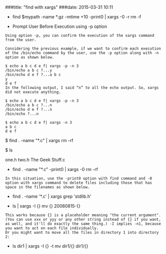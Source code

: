 
###title: "find with xargs"
###date: 2015-03-31 10:11




- find $mypath -name *.gz -mtime +10 -print0 | xargs -0 -r rm -f


- Prompt User Before Execution using -p option

```
Using option -p, you can confirm the execution of the xargs command from the user.

Considering the previous example, if we want to confirm each execution of the /bin/echo command by the user, use the -p option along with -n option as shown below.

$ echo a b c d e f| xargs -p -n 3
/bin/echo a b c ?...y
/bin/echo d e f ?...a b c
y
d e f
In the following output, I said “n” to all the echo output. So, xargs did not execute anything.

$ echo a b c d e f| xargs -p -n 3
/bin/echo a b c ?...n
/bin/echo d e f ?...n
/bin/echo ?...n
``` 

```
$ echo a b c d e f| xargs -n 3
a b c
d e f
```

$ find . -name "*.c" | xargs rm -rf

$ ls

one.h  two.h  The Geek Stuff.c


- find . -name "*.c" -print0 | xargs -0 rm -rf

```
In this situation, use the -print0 option with find command and -0 option with xargs command to delete files including those that has space in the filenames as shown below.
```
- find . -name '*.c' | xargs grep 'stdlib.h'


- ls | xargs -I {} mv {} 20080815-{}

```
This works because {} is a placeholder meaning "the current argument". (You can use xxx or yyy or any other string instead of {} if you want, as well, and it'll do exactly the same thing.) -I implies -n1, because you want to act on each file individually.
Or you might want to move all the files in directory 1 into directory 2:
```

- ls dir1 | xargs -I {} -t mv dir1/{} dir1/{}
